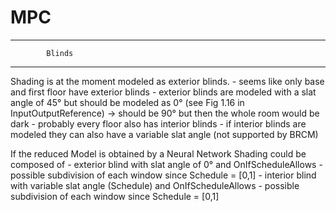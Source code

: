 # MPC

------------------------
			Blinds
------------------------

Shading is at the moment modeled as exterior blinds. 
	- seems like only base and first floor have exterior blinds
	- exterior blinds are modeled with a slat angle of 45° but should be modeled as 0° (see Fig 1.16 in InputOutputReference) 
		-> should be 90° but then the whole room would be dark
	- probably every floor also has interior blinds
	- if interior blinds are modeled they can also have a variable slat angle (not supported by BRCM)
	
If the reduced Model is obtained by a Neural Network Shading could be composed of
	- exterior blind with slat angle of 0° and OnIfScheduleAllows
		- possible subdivision of each window since Schedule = [0,1]
	- interior blind with variable slat angle (Schedule) and OnIfScheduleAllows
		- possible subdivision of each window since Schedule = [0,1]


			